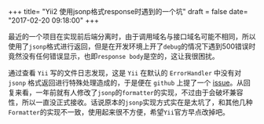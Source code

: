 +++
title= "Yii2 使用jsonp格式response时遇到的一个坑"
draft = false
date= "2017-02-20 09:18:00"
+++

最近的一个项目在实现前后端分离时，由于调用域名与接口域名可能不相同，所以使用了`jsonp`格式进行返回，但是在开发环境上开了`debug`的情况下遇到500错误时竟然没有任何错误显示，也即`response body`是空的，这让我很困扰。

通过查看 `Yii` 写的文件日志发现，这是 `Yii` 在默认的 `ErrorHandler` 中没有对 `jsonp` 格式返回进行特殊处理造成的，于是便在 `github` 上提了一个 [issue](https://github.com/yiisoft/yii2/issues/13563)。从回复来看，一年前就有人修改了`jsonp`的`formatter`的实现，不过由于会破坏兼容性，所以一直没正式接收。话说原本的`jsonp`实现方式实在是太坑了，和其他几种`Formatter`的实现不一致，使用起来很不方便，希望`Yii`官方早点改掉吧。